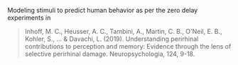 Modeling stimuli to predict human behavior as per the zero delay experiments in

> Inhoff, M. C., Heusser, A. C., Tambini, A., Martin, C. B., O'Neil, E. B., Kohler, S., ... & Davachi, L. (2019). Understanding perirhinal contributions to perception and memory: Evidence through the lens of selective perirhinal damage. Neuropsychologia, 124, 9-18.
